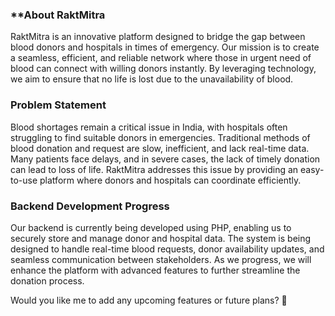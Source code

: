 ### **About RaktMitra
RaktMitra is an innovative platform designed to bridge the gap between blood donors and hospitals in times of emergency. Our mission is to create a seamless, efficient, and reliable network where those in urgent need of blood can connect with willing donors instantly. By leveraging technology, we aim to ensure that no life is lost due to the unavailability of blood.  

### **Problem Statement**  
Blood shortages remain a critical issue in India, with hospitals often struggling to find suitable donors in emergencies. Traditional methods of blood donation and request are slow, inefficient, and lack real-time data. Many patients face delays, and in severe cases, the lack of timely donation can lead to loss of life. RaktMitra addresses this issue by providing an easy-to-use platform where donors and hospitals can coordinate efficiently.  

### **Backend Development Progress**  
Our backend is currently being developed using PHP, enabling us to securely store and manage donor and hospital data. The system is being designed to handle real-time blood requests, donor availability updates, and seamless communication between stakeholders. As we progress, we will enhance the platform with advanced features to further streamline the donation process.  

Would you like me to add any upcoming features or future plans? 🚀
